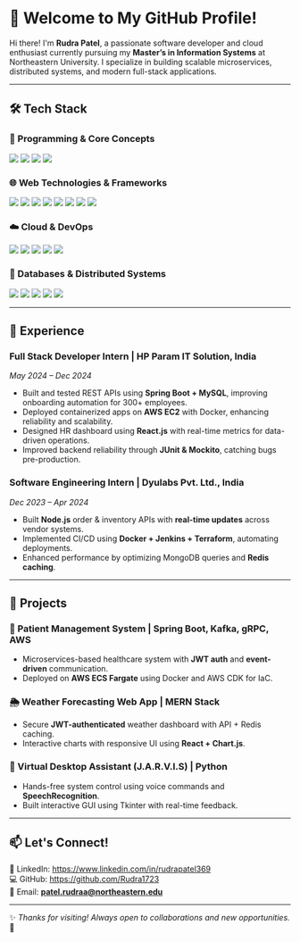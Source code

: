# 🚀 Welcome to My GitHub Profile!

Hi there! I'm **Rudra Patel**, a passionate software developer and cloud enthusiast currently pursuing my **Master’s in Information Systems** at Northeastern University. I specialize in building scalable microservices, distributed systems, and modern full-stack applications.

---

## 🛠️ Tech Stack

### 🔹 Programming & Core Concepts
<p align="left">
<img src="https://img.shields.io/badge/Java-007396?style=for-the-badge&logo=java&logoColor=white" />
<img src="https://img.shields.io/badge/Python-3776AB?style=for-the-badge&logo=python&logoColor=white" />
<img src="https://img.shields.io/badge/C++-00599C?style=for-the-badge&logo=c%2B%2B&logoColor=white" />
<img src="https://img.shields.io/badge/SQL-336791?style=for-the-badge&logo=postgresql&logoColor=white" />
</p>

### 🌐 Web Technologies & Frameworks
<p align="left">
<img src="https://img.shields.io/badge/Spring%20Boot-6DB33F?style=for-the-badge&logo=springboot&logoColor=white" />
<img src="https://img.shields.io/badge/Node.js-339933?style=for-the-badge&logo=nodedotjs&logoColor=white" />
<img src="https://img.shields.io/badge/Express.js-000000?style=for-the-badge&logo=express&logoColor=white" />
<img src="https://img.shields.io/badge/React-20232A?style=for-the-badge&logo=react&logoColor=61DAFB" />
<img src="https://img.shields.io/badge/Angular-DD0031?style=for-the-badge&logo=angular&logoColor=white" />
<img src="https://img.shields.io/badge/HTML5-E34F26?style=for-the-badge&logo=html5&logoColor=white" />
<img src="https://img.shields.io/badge/CSS3-1572B6?style=for-the-badge&logo=css3&logoColor=white" />
<img src="https://img.shields.io/badge/Bootstrap-563D7C?style=for-the-badge&logo=bootstrap&logoColor=white" />
</p>

### ☁️ Cloud & DevOps
<p align="left">
<img src="https://img.shields.io/badge/AWS-232F3E?style=for-the-badge&logo=amazon-aws&logoColor=white" />
<img src="https://img.shields.io/badge/Docker-2496ED?style=for-the-badge&logo=docker&logoColor=white" />
<img src="https://img.shields.io/badge/Kubernetes-326CE5?style=for-the-badge&logo=kubernetes&logoColor=white" />
<img src="https://img.shields.io/badge/Terraform-844FBA?style=for-the-badge&logo=terraform&logoColor=white" />
<img src="https://img.shields.io/badge/Git-F05032?style=for-the-badge&logo=git&logoColor=white" />
</p>

### 🧠 Databases & Distributed Systems
<p align="left">
<img src="https://img.shields.io/badge/PostgreSQL-336791?style=for-the-badge&logo=postgresql&logoColor=white" />
<img src="https://img.shields.io/badge/MySQL-4479A1?style=for-the-badge&logo=mysql&logoColor=white" />
<img src="https://img.shields.io/badge/MongoDB-47A248?style=for-the-badge&logo=mongodb&logoColor=white" />
<img src="https://img.shields.io/badge/Redis-DC382D?style=for-the-badge&logo=redis&logoColor=white" />
<img src="https://img.shields.io/badge/Kafka-231F20?style=for-the-badge&logo=apachekafka&logoColor=white" />
</p>

---

## 💼 Experience

### Full Stack Developer Intern | HP Param IT Solution, India  
*May 2024 – Dec 2024*
- Built and tested REST APIs using **Spring Boot + MySQL**, improving onboarding automation for 300+ employees.
- Deployed containerized apps on **AWS EC2** with Docker, enhancing reliability and scalability.
- Designed HR dashboard using **React.js** with real-time metrics for data-driven operations.
- Improved backend reliability through **JUnit & Mockito**, catching bugs pre-production.

### Software Engineering Intern | Dyulabs Pvt. Ltd., India  
*Dec 2023 – Apr 2024*
- Built **Node.js** order & inventory APIs with **real-time updates** across vendor systems.
- Implemented CI/CD using **Docker + Jenkins + Terraform**, automating deployments.
- Enhanced performance by optimizing MongoDB queries and **Redis caching**.

---

## 🚧 Projects

### 🏥 Patient Management System | Spring Boot, Kafka, gRPC, AWS
- Microservices-based healthcare system with **JWT auth** and **event-driven** communication.
- Deployed on **AWS ECS Fargate** using Docker and AWS CDK for IaC.

### 🌦️ Weather Forecasting Web App | MERN Stack
- Secure **JWT-authenticated** weather dashboard with API + Redis caching.
- Interactive charts with responsive UI using **React + Chart.js**.

### 🤖 Virtual Desktop Assistant (J.A.R.V.I.S) | Python
- Hands-free system control using voice commands and **SpeechRecognition**.
- Built interactive GUI using Tkinter with real-time feedback.


---

## 📫 Let's Connect!

🔗 LinkedIn: https://www.linkedin.com/in/rudrapatel369  
💻 GitHub: https://github.com/Rudra1723  
📧 Email: **patel.rudraa@northeastern.edu**

---

✨ _Thanks for visiting! Always open to collaborations and new opportunities._ 🚀
